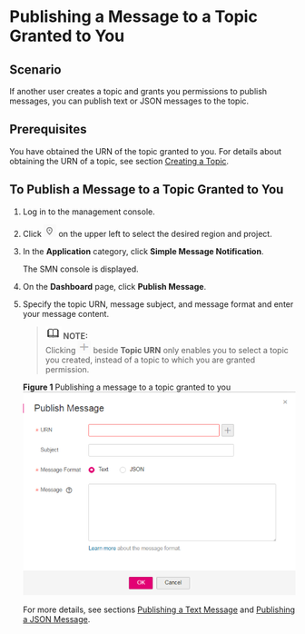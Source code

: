 # Publishing a Message to a Topic Granted to You<a name="smn_ug_47000"></a>

## Scenario<a name="section41413242193621"></a>

If another user creates a topic and grants you permissions to publish messages, you can publish text or JSON messages to the topic.

## Prerequisites<a name="section52430133194758"></a>

You have obtained the URN of the topic granted to you. For details about obtaining the URN of a topic, see section  [Creating a Topic](creating-a-topic.md).

## To Publish a Message to a Topic Granted to You<a name="section55596174195019"></a>

1.  Log in to the management console.
2.  Click  ![](figures/icon-region.png)  on the upper left to select the desired region and project.
3.  In the  **Application**  category, click  **Simple Message Notification**.

    The SMN console is displayed.

4.  On the  **Dashboard**  page, click  **Publish Message**.
5.  Specify the topic URN, message subject, and message format and enter your message content.

    >![](public_sys-resources/icon-note.gif) **NOTE:**   
    >Clicking  ![](figures/icon-plus-2.png)  beside  **Topic URN**  only enables you to select a topic you created, instead of a topic to which you are granted permission.  

    **Figure  1**  Publishing a message to a topic granted to you<a name="fig51616318163518"></a>  
    ![](figures/publishing-a-message-to-a-topic-granted-to-you.png "publishing-a-message-to-a-topic-granted-to-you")

    For more details, see sections  [Publishing a Text Message](publishing-a-text-message.md)  and  [Publishing a JSON Message](publishing-a-json-message.md).


